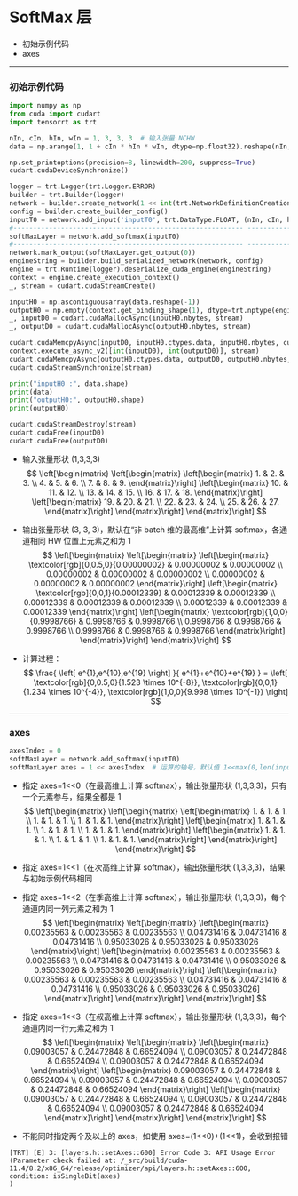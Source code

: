 # SoftMax 层
+ 初始示例代码
+ axes

---
### 初始示例代码
```python
import numpy as np
from cuda import cudart
import tensorrt as trt

nIn, cIn, hIn, wIn = 1, 3, 3, 3  # 输入张量 NCHW
data = np.arange(1, 1 + cIn * hIn * wIn, dtype=np.float32).reshape(nIn, cIn, hIn, wIn)  # 输入数据

np.set_printoptions(precision=8, linewidth=200, suppress=True)
cudart.cudaDeviceSynchronize()

logger = trt.Logger(trt.Logger.ERROR)
builder = trt.Builder(logger)
network = builder.create_network(1 << int(trt.NetworkDefinitionCreationFlag.EXPLICIT_BATCH))
config = builder.create_builder_config()
inputT0 = network.add_input('inputT0', trt.DataType.FLOAT, (nIn, cIn, hIn, wIn))
#---------------------------------------------------------- --------------------# 替换部分
softMaxLayer = network.add_softmax(inputT0)
#---------------------------------------------------------- --------------------# 替换部分
network.mark_output(softMaxLayer.get_output(0))
engineString = builder.build_serialized_network(network, config)
engine = trt.Runtime(logger).deserialize_cuda_engine(engineString)
context = engine.create_execution_context()
_, stream = cudart.cudaStreamCreate()

inputH0 = np.ascontiguousarray(data.reshape(-1))
outputH0 = np.empty(context.get_binding_shape(1), dtype=trt.nptype(engine.get_binding_dtype(1)))
_, inputD0 = cudart.cudaMallocAsync(inputH0.nbytes, stream)
_, outputD0 = cudart.cudaMallocAsync(outputH0.nbytes, stream)

cudart.cudaMemcpyAsync(inputD0, inputH0.ctypes.data, inputH0.nbytes, cudart.cudaMemcpyKind.cudaMemcpyHostToDevice, stream)
context.execute_async_v2([int(inputD0), int(outputD0)], stream)
cudart.cudaMemcpyAsync(outputH0.ctypes.data, outputD0, outputH0.nbytes, cudart.cudaMemcpyKind.cudaMemcpyDeviceToHost, stream)
cudart.cudaStreamSynchronize(stream)

print("inputH0 :", data.shape)
print(data)
print("outputH0:", outputH0.shape)
print(outputH0)

cudart.cudaStreamDestroy(stream)
cudart.cudaFree(inputD0)
cudart.cudaFree(outputD0)
```

+ 输入张量形状 (1,3,3,3)
$$
\left[\begin{matrix}
    \left[\begin{matrix}
        \left[\begin{matrix}
            1. & 2. & 3. \\
            4. & 5. & 6. \\
            7. & 8. & 9.
        \end{matrix}\right]
        \left[\begin{matrix}
            10. & 11. & 12. \\
            13. & 14. & 15. \\
            16. & 17. & 18.
        \end{matrix}\right]
        \left[\begin{matrix}
            19. & 20. & 21. \\
            22. & 23. & 24. \\
            25. & 26. & 27.
        \end{matrix}\right]
    \end{matrix}\right]
\end{matrix}\right]
$$

+ 输出张量形状 (3, 3, 3)，默认在“非 batch 维的最高维”上计算 softmax，各通道相同 HW 位置上元素之和为 1
$$
\left[\begin{matrix}
    \left[\begin{matrix}
        \left[\begin{matrix}
            \textcolor[rgb]{0,0.5,0}{0.00000002} & 0.00000002 & 0.00000002 \\
            0.00000002 & 0.00000002 & 0.00000002 \\
            0.00000002 & 0.00000002 & 0.00000002
        \end{matrix}\right]
        \left[\begin{matrix}
            \textcolor[rgb]{0,0,1}{0.00012339} & 0.00012339 & 0.00012339 \\
            0.00012339 & 0.00012339 & 0.00012339 \\
            0.00012339 & 0.00012339 & 0.00012339
        \end{matrix}\right]
        \left[\begin{matrix}
            \textcolor[rgb]{1,0,0}{0.9998766} & 0.9998766 & 0.9998766 \\
            0.9998766 & 0.9998766 & 0.9998766 \\
            0.9998766 & 0.9998766 & 0.9998766
        \end{matrix}\right]
    \end{matrix}\right]
\end{matrix}\right]
$$

+ 计算过程：
$$
\frac{ \left[ e^{1},e^{10},e^{19} \right] }{ e^{1}+e^{10}+e^{19} }
=
\left[ \textcolor[rgb]{0,0.5,0}{1.523 \times 10^{-8}}, \textcolor[rgb]{0,0,1}{1.234 \times 10^{-4}}, \textcolor[rgb]{1,0,0}{9.998 \times 10^{-1}} \right]
$$

---
### axes
```python
axesIndex = 0
softMaxLayer = network.add_softmax(inputT0)
softMaxLayer.axes = 1 << axesIndex  # 运算的轴号，默认值 1<<max(0,len(inputT0.shape)-3)
```

+ 指定 axes=1<<0（在最高维上计算 softmax），输出张量形状 (1,3,3,3)，只有一个元素参与，结果全都是 1
$$
\left[\begin{matrix}
    \left[\begin{matrix}
        \left[\begin{matrix}
            1. & 1. & 1. \\
            1. & 1. & 1. \\
            1. & 1. & 1.
        \end{matrix}\right]
        \left[\begin{matrix}
            1. & 1. & 1. \\
            1. & 1. & 1. \\
            1. & 1. & 1.
        \end{matrix}\right]
        \left[\begin{matrix}
            1. & 1. & 1. \\
            1. & 1. & 1. \\
            1. & 1. & 1.
        \end{matrix}\right]
    \end{matrix}\right]
\end{matrix}\right]
$$

+ 指定 axes=1<<1（在次高维上计算 softmax），输出张量形状 (1,3,3,3)，结果与初始示例代码相同

+ 指定 axes=1<<2（在季高维上计算 softmax），输出张量形状 (1,3,3,3)，每个通道内同一列元素之和为 1
$$
\left[\begin{matrix}
    \left[\begin{matrix}
        \left[\begin{matrix}
            0.00235563 & 0.00235563 & 0.00235563 \\
            0.04731416 & 0.04731416 & 0.04731416 \\
            0.95033026 & 0.95033026 & 0.95033026
        \end{matrix}\right]
        \left[\begin{matrix}
            0.00235563 & 0.00235563 & 0.00235563 \\
            0.04731416 & 0.04731416 & 0.04731416 \\
            0.95033026 & 0.95033026 & 0.95033026
        \end{matrix}\right]
        \left[\begin{matrix}
            0.00235563 & 0.00235563 & 0.00235563 \\
            0.04731416 & 0.04731416 & 0.04731416 \\
            0.95033026 & 0.95033026 & 0.95033026]
        \end{matrix}\right]
    \end{matrix}\right]
\end{matrix}\right]
$$

+ 指定 axes=1<<3（在叔高维上计算 softmax），输出张量形状 (1,3,3,3)，每个通道内同一行元素之和为 1
$$
\left[\begin{matrix}
    \left[\begin{matrix}
        \left[\begin{matrix}
            0.09003057 & 0.24472848 & 0.66524094 \\
            0.09003057 & 0.24472848 & 0.66524094 \\
            0.09003057 & 0.24472848 & 0.66524094
        \end{matrix}\right]
        \left[\begin{matrix}
            0.09003057 & 0.24472848 & 0.66524094 \\
            0.09003057 & 0.24472848 & 0.66524094 \\
            0.09003057 & 0.24472848 & 0.66524094
        \end{matrix}\right]
        \left[\begin{matrix}
            0.09003057 & 0.24472848 & 0.66524094 \\
            0.09003057 & 0.24472848 & 0.66524094 \\
            0.09003057 & 0.24472848 & 0.66524094
        \end{matrix}\right]
    \end{matrix}\right]
\end{matrix}\right]
$$

+ 不能同时指定两个及以上的 axes，如使用 axes=(1<<0)+(1<<1)，会收到报错
```
[TRT] [E] 3: [layers.h::setAxes::600] Error Code 3: API Usage Error (Parameter check failed at: /_src/build/cuda-11.4/8.2/x86_64/release/optimizer/api/layers.h::setAxes::600, condition: isSingleBit(axes)
)
```
